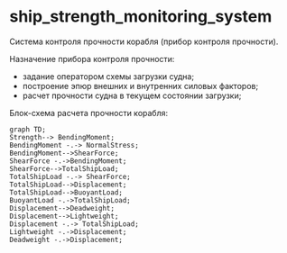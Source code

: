 # ship_strength_monitoring_system

Cистема контроля прочности корабля (прибор контроля прочности).

Назначение прибора контроля прочности:
 - задание оператором схемы загрузки судна;
 - построение эпюр внешних и внутренних силовых факторов;
 - расчет прочности судна в текущем состоянии загрузки;


Блок-схема расчета прочности корабля:

```mermaid
graph TD;
Strength--> BendingMoment;
BendingMoment -.-> NormalStress;
BendingMoment-->ShearForce;
ShearForce -.->BendingMoment;
ShearForce-->TotalShipLoad;
TotalShipLoad -.-> ShearForce;
TotalShipLoad-->Displacement;
TotalShipLoad-->BuoyantLoad;
BuoyantLoad -.->TotalShipLoad;
Displacement-->Deadweight;
Displacement-->Lightweight;
Displacement -.-> TotalShipLoad;
Lightweight -.->Displacement;
Deadweight -.->Displacement;
```
